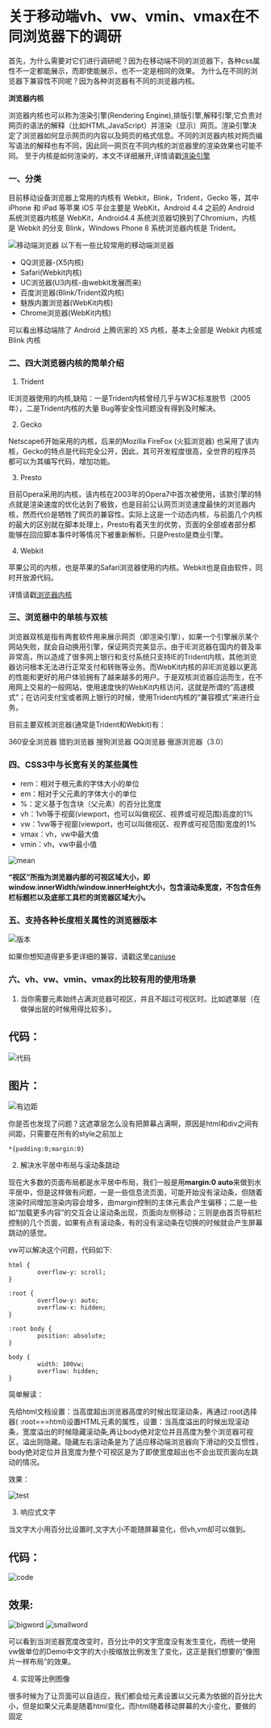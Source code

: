 # 关于移动端vh、vw、vmin、vmax在不同浏览器下的调研

首先，为什么需要对它们进行调研呢？因为在移动端不同的浏览器下，各种css属性不一定都能展示，而即使能展示，也不一定是相同的效果。
为什么在不同的浏览器下兼容性不同呢？因为各种浏览器有不同的浏览器内核。

**浏览器内核**

浏览器内核也可以称为渲染引擎(Rendering Engine),排版引擎,解释引擎,它负责对网页的语法的解释（比如HTML,JavaScript）并渲染（显示）网页。渲染引擎决定了浏览器如何显示网页的内容以及网页的格式信息。不同的浏览器内核对网页编写语法的解释也有不同，因此同一网页在不同内核的浏览器里的渲染效果也可能不同。
至于内核是如何渲染的，本文不详细展开,详情请戳[渲染引擎](https://www.zybuluo.com/yangfch3/note/671516)

### 一、分类

目前移动设备浏览器上常用的内核有 Webkit，Blink，Trident，Gecko 等，其中 iPhone 和 iPad 等苹果 iOS 平台主要是 WebKit，Android 4.4 之前的 Android 系统浏览器内核是 WebKit，Android4.4 系统浏览器切换到了Chromium，内核是 Webkit 的分支 Blink，Windows Phone 8 系统浏览器内核是 Trident。

![移动端浏览器](./testImg/mobile.png)
以下有一些比较常用的移动端浏览器

- QQ浏览器-(X5内核)
- Safari(Webkit内核)
- UC浏览器(U3内核-由webkit发展而来)
- 百度浏览器(Blink/Trident双内核)
- 魅族内置浏览器(WebKit内核)
- Chrome浏览器(WebKit内核)

可以看出移动端除了 Android 上腾讯家的 X5 内核，基本上全部是 Webkit 内核或 Blink 内核
### 二、四大浏览器内核的简单介绍

1. Trident

IE浏览器使用的内核,缺陷：一是Trident内核曾经几乎与W3C标准脱节（2005年），二是Trident内核的大量 Bug等安全性问题没有得到及时解决。

2. Gecko

Netscape6开始采用的内核，后来的Mozilla FireFox (火狐浏览器) 也采用了该内核，Gecko的特点是代码完全公开，因此，其可开发程度很高，全世界的程序员都可以为其编写代码，增加功能。

3. Presto

目前Opera采用的内核，该内核在2003年的Opera7中首次被使用，该款引擎的特点就是渲染速度的优化达到了极致，也是目前公认网页浏览速度最快的浏览器内核，然而代价是牺牲了网页的兼容性。实际上这是一个动态内核，与前面几个内核的最大的区别就在脚本处理上，Presto有着天生的优势，页面的全部或者部分都能够在回应脚本事件时等情况下被重新解析。只是Presto是商业引擎。

4. Webkit

苹果公司的内核，也是苹果的Safari浏览器使用的内核。Webkit也是自由软件，同时开放源代码。

详情请戳[浏览器内核](https://baike.baidu.com/item/%E6%B5%8F%E8%A7%88%E5%99%A8%E5%86%85%E6%A0%B8)

### 三、浏览器中的单核与双核
 浏览器双核是指有两套软件用来展示网页（即渲染引擎），如果一个引擎展示某个网站失败，就会自动换用引擎，保证网页完美显示。由于IE浏览器在国内的普及率非常高，所以造成了很多网上银行和支付系统只支持IE的Trident内核，其他浏览器访问根本无法进行正常支付和转账等业务。而WebKit内核的非IE浏览器以更高的性能和更好的用户体验拥有了越来越多的用户。于是双核浏览器应运而生，在不用网上交易的一般网站，使用速度快的WebKit内核访问，这就是所谓的“高速模式”；在访问支付宝或者网上银行的时候，使用Trident内核的“兼容模式”来进行业务。

目前主要双核浏览器(通常是Trident和Webkit)有：

360安全浏览器
猎豹浏览器
搜狗浏览器
QQ浏览器
傲游浏览器（3.0）

### 四、CSS3中与长宽有关的某些属性

 - rem：相对于根元素的字体大小的单位
 - em：相对于父元素的字体大小的单位
 - %：定义基于包含块（父元素）的百分比宽度
 - vh：1vh等于视窗(viewport，也可以叫做视区、视界或可视范围)高度的1%
 - vw：1vw等于视窗(viewport，也可以叫做视区、视界或可视范围)宽度的1%
 - vmax：vh，vw中最大值
 - vmin：vh，vw中最小值

![mean](./testImg/mean.png)

**“视区”所指为浏览器内部的可视区域大小，即window.innerWidth/window.innerHeight大小，包含滚动条宽度，不包含任务栏标题栏以及底部工具栏的浏览器区域大小。**


### 五、支持各种长度相关属性的浏览器版本

![版本](./testImg/banben.png)

如果你想知道得更多更详细的兼容，请戳这里[caniuse](https://caniuse.com/#search=vh)

### 六、vh、vw、vmin、vmax的比较有用的使用场景

1. 当你需要元素始终占满浏览器可视区，并且不超过可视区时。比如遮罩层（在做弹出层的时候用得比较多）。

## 代码：
![代码](./testImg/code.png)

## 图片：

![有边距](./testImg/havePadding.png)



你是否也发现了问题？这遮罩层怎么没有把屏幕占满啊，原因是html和div之间有间距，只需要在所有的style之前加上

    *{padding:0;margin:0}

2. 解决水平居中布局与滚动条跳动

现在大多数的页面布局都是水平居中布局，我们一般是用**margin:0 auto**来做到水平居中，但是这样做有问题，一是一些信息流页面，可能开始没有滚动条，但随着渲染时间增加渲染内容会增多，由margin控制的主体元素会产生偏移；二是一些如“加载更多内容”的交互会让滚动条出现，页面向左侧移动；三则是由首页导航栏控制的几个页面，如果有点有滚动条，有的没有滚动条在切换的时候就会产生屏幕跳动的感觉。

vw可以解决这个问题，代码如下:

    html {
            overflow-y: scroll;
    }

    :root {
            overflow-y: auto;
            overflow-x: hidden;
    }

    :root body {
            position: absolute;
    }

    body {
            width: 100vw;
            overflow: hidden;
    }


简单解读：
  
先给html文档设置：当高度超出浏览器高度的时候出现滚动条，再通过:root选择器(  :root===html)设置HTML元素的属性，设置：当高度溢出的时候出现滚动条，宽度溢出的时候隐藏滚动条,再让body绝对定位并且高度为整个浏览器可视区，溢出则隐藏。隐藏左右滚动条是为了适应移动端浏览器向下滑动的交互惯性，body绝对定位并且宽度为整个可视区是为了即使宽度超出也不会出现页面向左跳动的情况。

效果：

![test](./testImg/test1.png)

3. 响应式文字

当文字大小用百分比设置时,文字大小不能随屏幕变化，但vh,vm却可以做到。

## 代码：

![code](./testImg/code2.png)

## 效果:
![bigword](./testImg/bigword.png)
![smallword](./testImg/smallword.png)

可以看到当浏览器宽度改变时，百分比中的文字宽度没有发生变化，而统一使用vw做单位的Demo中文字的大小按缩放比例发生了变化，这正是我们想要的“像图片一样布局”的效果。


4. 实现等比例图像

很多时候为了让页面可以自适应，我们都会给元素设置以父元素为依据的百分比大小，但是如果父元素是随着html变化，而html随着移动屏幕的大小变化，要做的固定




